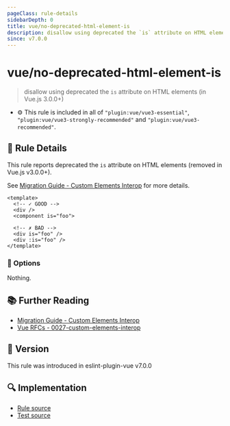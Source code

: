 ```yaml
---
pageClass: rule-details
sidebarDepth: 0
title: vue/no-deprecated-html-element-is
description: disallow using deprecated the `is` attribute on HTML elements (in Vue.js 3.0.0+)
since: v7.0.0
---
```

# vue/no-deprecated-html-element-is

> disallow using deprecated the `is` attribute on HTML elements (in Vue.js 3.0.0+)

- :gear: This rule is included in all of `"plugin:vue/vue3-essential"`, `"plugin:vue/vue3-strongly-recommended"` and `"plugin:vue/vue3-recommended"`.

## :book: Rule Details

This rule reports deprecated the `is` attribute on HTML elements (removed in Vue.js v3.0.0+).

See [Migration Guide - Custom Elements Interop](https://v3-migration.vuejs.org/breaking-changes/custom-elements-interop.html#customized-built-in-elements) for more details.

<eslint-code-block :rules="{'vue/no-deprecated-html-element-is': ['error']}">

```vue
<template>
  <!-- ✓ GOOD -->
  <div />
  <component is="foo">

  <!-- ✗ BAD -->
  <div is="foo" />
  <div :is="foo" />
</template>
```

</eslint-code-block>

### :wrench: Options

Nothing.

## :books: Further Reading

- [Migration Guide - Custom Elements Interop](https://v3-migration.vuejs.org/breaking-changes/custom-elements-interop.html#customized-built-in-elements)
- [Vue RFCs - 0027-custom-elements-interop](https://github.com/vuejs/rfcs/blob/master/active-rfcs/0027-custom-elements-interop.md)

## :rocket: Version

This rule was introduced in eslint-plugin-vue v7.0.0

## :mag: Implementation

- [Rule source](https://github.com/vuejs/eslint-plugin-vue/blob/master/lib/rules/no-deprecated-html-element-is.js)
- [Test source](https://github.com/vuejs/eslint-plugin-vue/blob/master/tests/lib/rules/no-deprecated-html-element-is.js)
